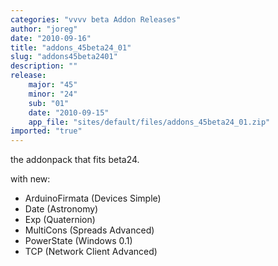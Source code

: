 ```yaml
---
categories: "vvvv beta Addon Releases"
author: "joreg"
date: "2010-09-16"
title: "addons_45beta24_01"
slug: "addons45beta2401"
description: ""
release: 
    major: "45"
    minor: "24"
    sub: "01"
    date: "2010-09-15"
    app_file: "sites/default/files/addons_45beta24_01.zip"
imported: "true"
---
```



the addonpack that fits beta24.

with new:
* ArduinoFirmata (Devices Simple)
* Date (Astronomy)
* Exp (Quaternion)
* MultiCons (Spreads Advanced)
* PowerState (Windows 0.1)
* TCP (Network Client Advanced)